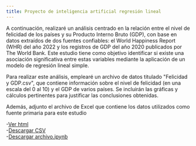 ```yaml
---
title: Proyecto de inteligencia artificial regresión lineal
---
```

A continuación, realizaré un análisis centrado en la relación entre el nivel de felicidad de los países y su Producto Interno Bruto (GDP), con base en datos extraídos de dos fuentes confiables: el World Happiness Report (WHR) del año 2022 y los registros de GDP del año 2020 publicados por The World Bank. Este estudio tiene como objetivo identificar si existe una asociación significativa entre estas variables mediante la aplicación de un modelo de regresión lineal simple.  

Para realizar este análisis, emplearé un archivo de datos titulado "Felicidad y GDP.csv", que contiene información sobre el nivel de felicidad (en una escala del 0 al 10) y el GDP de varios países. Se incluirán las gráficas y cálculos pertinentes para justificar las conclusiones obtenidas.  

Además, adjunto el archivo de Excel que contiene los datos utilizados como fuente primaria para este estudio  

-[Ver html](RegresionLineal.html)  
-[Descargar CSV](RegresionLineal.csv)  
-[Descargar archivo.ipynb](RegresionLineal.ipynb)



